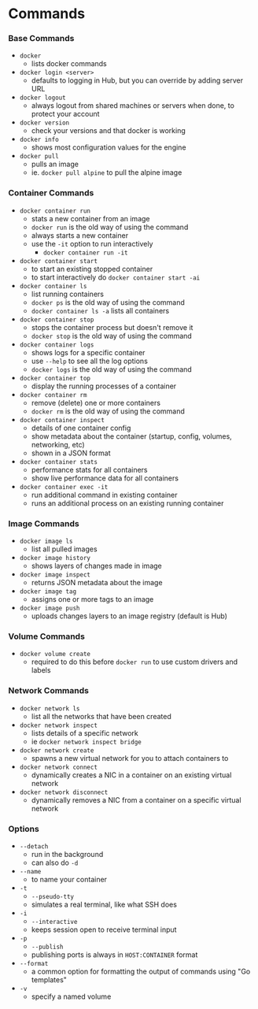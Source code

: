 # Commands

### Base Commands
* `docker`
  * lists docker commands
* `docker login <server>`
  * defaults to logging in Hub, but you can override by adding server URL
* `docker logout`
  * always logout from shared machines or servers when done, to protect your account
* `docker version`
  * check your versions and that docker is working
* `docker info`
  * shows most configuration values for the engine
* `docker pull`
  * pulls an image
  * ie. `docker pull alpine` to pull the alpine image

### Container Commands
* `docker container run`
  * stats a new container from an image
  * `docker run` is the old way of using the command
  * always starts a new container
  * use the `-it` option to run interactively
    * `docker container run -it`
* `docker container start`
  * to start an existing stopped container
  * to start interactively do `docker container start -ai`
* `docker container ls`
  * list running containers
  * `docker ps` is the old way of using the command
  * `docker container ls -a` lists all containers
* `docker container stop`
  * stops the container process but doesn't remove it
  * `docker stop` is the old way of using the command
* `docker container logs`
  * shows logs for a specific container
  * use `--help` to see all the log options
  * `docker logs` is the old way of using the command
* `docker container top`
  * display the running processes of a container
* `docker container rm`
  * remove (delete) one or more containers
  * `docker rm` is the old way of using the command
* `docker container inspect`
  * details of one container config
  * show metadata about the container (startup, config, volumes, networking, etc)
  * shown in a JSON format
* `docker container stats`
  * performance stats for all containers
  * show live performance data for all containers
* `docker container exec -it`
  * run additional command in existing container
  * runs an additional process on an existing running container

### Image Commands
* `docker image ls`
  * list all pulled images
* `docker image history`
  * shows layers of changes made in image
* `docker image inspect`
  * returns JSON metadata about the image
* `docker image tag`
  * assigns one or more tags to an image
* `docker image push`
  * uploads changes layers to an image registry (default is Hub)

### Volume Commands
* `docker volume create`
  * required to do this before `docker run` to use custom drivers and labels

### Network Commands
* `docker network ls`
  * list all the networks that have been created
* `docker network inspect`
  * lists details of a specific network
  * ie `docker network inspect bridge`
* `docker network create`
  * spawns a new virtual network for you to attach containers to
* `docker network connect`
  * dynamically creates a NIC in a container on an existing virtual network
* `docker network disconnect`
  * dynamically removes a NIC from a container on a specific virtual network

### Options
* `--detach`
  * run in the background
  * can also do `-d`
* `--name`
  * to name your container
* `-t`
  * `--pseudo-tty`
  * simulates a real terminal, like what SSH does
* `-i`
  * `--interactive`
  * keeps session open to receive terminal input
* `-p`
  * `--publish`
  * publishing ports is always in `HOST:CONTAINER` format
* `--format`
  * a common option for formatting the output of commands using "Go templates"
* `-v`
  * specify a named volume
